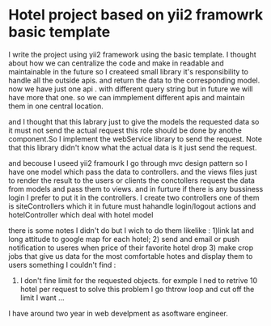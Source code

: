Hotel project based on yii2 framowrk basic template
============================

I write the project using yii2 framework using the basic template.
I thought about how we can centralize the code and make in readable and maintainable
 in the future so I createed small library it's responsibility to handle all the outside apis.
 and return the data to the corresponding model. now we have just one api  . with different 
 query string but in future we will have more that one. so we can immplement different apis
 and maintain them in one central location.
 
 and I thought that this labrary just to give the models the requested data so it must not 
 send the actual request this role should be done by anothe component.So I implement the webService
 library to send the request. Note that this library didn't know what the actual data is
 it just send the request.
 
 and becouse I useed yii2 framourk I go through mvc design pattern so I have one model 
 which pass the data to controllers. and the views files just to render the result to the users or clients
 the conctollers  request the data from models and pass them to views. and in furture if there is 
 any bussiness login I prefer to put it in the controllers.
 I create two controllers one of them is siteControllers which it in future must hahandle 
 login/logout actions and hotelController which deal with hotel model
 
 
 there is some notes I didn't do but I wich to do them likelike :
 1)link lat and long attitude to google map for each hotel;
 2) send and email or push notification to useres when price of their favorite hotel drop
 3) make crop jobs that give us data for the most comfortable hotes and display them to users
 something I couldn't find :
 1) I don't fine limit for the requested objects. for exmple I ned to retrive 10 hotel per request
 to solve this problem I go thtrow loop and cut off the limit I want ...
 
 I have around two year in web develpment as asoftware engineer. 
